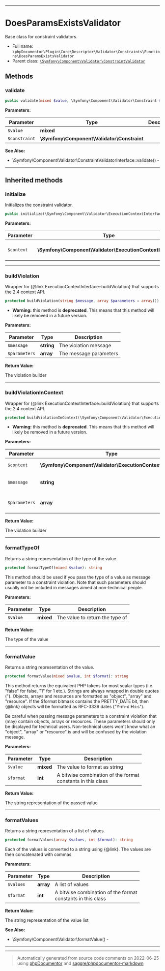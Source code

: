 ***

# DoesParamsExistsValidator

Base class for constraint validators.



* Full name: `\phpDocumentor\Plugin\Core\Descriptor\Validator\Constraints\Functions\DoesParamsExistsValidator`
* Parent class: [`\Symfony\Component\Validator\ConstraintValidator`](../../../../../../../Symfony/Component/Validator/ConstraintValidator.md)




## Methods


### validate



```php
public validate(mixed $value, \Symfony\Component\Validator\Constraint $constraint): mixed
```








**Parameters:**

| Parameter | Type | Description |
|-----------|------|-------------|
| `$value` | **mixed** |  |
| `$constraint` | **\Symfony\Component\Validator\Constraint** |  |



**See Also:**

* \Symfony\Component\Validator\ConstraintValidatorInterface::validate() - 

***


## Inherited methods


### initialize

Initializes the constraint validator.

```php
public initialize(\Symfony\Component\Validator\ExecutionContextInterface $context): mixed
```








**Parameters:**

| Parameter | Type | Description |
|-----------|------|-------------|
| `$context` | **\Symfony\Component\Validator\ExecutionContextInterface** | The current validation context |




***

### buildViolation

Wrapper for {@link ExecutionContextInterface::buildViolation} that
supports the 2.4 context API.

```php
protected buildViolation(string $message, array $parameters = array()): \Symfony\Component\Validator\Violation\ConstraintViolationBuilderInterface
```






* **Warning:** this method is **deprecated**. This means that this method will likely be removed in a future version.



**Parameters:**

| Parameter | Type | Description |
|-----------|------|-------------|
| `$message` | **string** | The violation message |
| `$parameters` | **array** | The message parameters |


**Return Value:**

The violation builder



***

### buildViolationInContext

Wrapper for {@link ExecutionContextInterface::buildViolation} that
supports the 2.4 context API.

```php
protected buildViolationInContext(\Symfony\Component\Validator\ExecutionContextInterface $context, string $message, array $parameters = array()): \Symfony\Component\Validator\Violation\ConstraintViolationBuilderInterface
```






* **Warning:** this method is **deprecated**. This means that this method will likely be removed in a future version.



**Parameters:**

| Parameter | Type | Description |
|-----------|------|-------------|
| `$context` | **\Symfony\Component\Validator\ExecutionContextInterface** | The context to use |
| `$message` | **string** | The violation message |
| `$parameters` | **array** | The message parameters |


**Return Value:**

The violation builder



***

### formatTypeOf

Returns a string representation of the type of the value.

```php
protected formatTypeOf(mixed $value): string
```

This method should be used if you pass the type of a value as
message parameter to a constraint violation. Note that such
parameters should usually not be included in messages aimed at
non-technical people.






**Parameters:**

| Parameter | Type | Description |
|-----------|------|-------------|
| `$value` | **mixed** | The value to return the type of |


**Return Value:**

The type of the value



***

### formatValue

Returns a string representation of the value.

```php
protected formatValue(mixed $value, int $format): string
```

This method returns the equivalent PHP tokens for most scalar types
(i.e. "false" for false, "1" for 1 etc.). Strings are always wrapped
in double quotes ("). Objects, arrays and resources are formatted as
"object", "array" and "resource". If the $format bitmask contains
the PRETTY_DATE bit, then {@link} objects will be formatted
as RFC-3339 dates ("Y-m-d H:i:s").

Be careful when passing message parameters to a constraint violation
that (may) contain objects, arrays or resources. These parameters
should only be displayed for technical users. Non-technical users
won't know what an "object", "array" or "resource" is and will be
confused by the violation message.






**Parameters:**

| Parameter | Type | Description |
|-----------|------|-------------|
| `$value` | **mixed** | The value to format as string |
| `$format` | **int** | A bitwise combination of the format<br />constants in this class |


**Return Value:**

The string representation of the passed value



***

### formatValues

Returns a string representation of a list of values.

```php
protected formatValues(array $values, int $format): string
```

Each of the values is converted to a string using
{@link}. The values are then concatenated with commas.






**Parameters:**

| Parameter | Type | Description |
|-----------|------|-------------|
| `$values` | **array** | A list of values |
| `$format` | **int** | A bitwise combination of the format<br />constants in this class |


**Return Value:**

The string representation of the value list


**See Also:**

* \Symfony\Component\Validator\formatValue() - 

***


***
> Automatically generated from source code comments on 2022-06-25 using [phpDocumentor](http://www.phpdoc.org/) and [saggre/phpdocumentor-markdown](https://github.com/Saggre/phpDocumentor-markdown)
